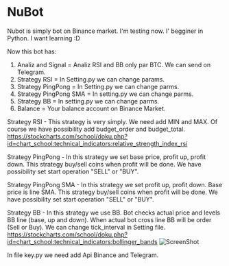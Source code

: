 # NuBot

Nubot is simply bot on Binance market. I'm testing now. I' begginer in Python. I want learning :D 

Now this bot has:
  1) Analiz and Signal = Analiz RSI and BB only par BTC. We can send on Telegram.
  2) Strategy RSI = In Setting.py we can change params. 
  3) Strategy PingPong = In Setting.py we can change parms.
  4) Strategy PingPong SMA = In setting.py we can change parms.
  5) Strategy BB = In setting.py we can change parms.
  6) Balance = Your balance account on Binance Market.


Strategy RSI - This strategy is very simply. We need add MIN and MAX. Of course we have possibility add budget_order and budget_total.
  https://stockcharts.com/school/doku.php?id=chart_school:technical_indicators:relative_strength_index_rsi
  
Strategy PingPong - In this strategy we set base price, profit up, profit down. This strategy buy/sell coins when profit will be done. We have possibility set start operation "SELL" or "BUY".

Strategy PingPong SMA - In this strategy we set profit up, profit down. Base price is line SMA. This strategy buy/sell coins when profit will be done. We have possibility set start operation "SELL" or "BUY".

Strategy BB - In this strategy we use BB. Bot checks actual price and levels BB line (base, up and down). When actual bot cross line BB will be order (Sell or Buy). We can change tick_interval in Setting file.
  https://stockcharts.com/school/doku.php?id=chart_school:technical_indicators:bollinger_bands
    ![ScreenShot](https://github.com/kamilbl/NuBot/blob/master/Screen/Screen_Strategy_BB.PNG)

In file key.py we need add Api Binance and Telegram.
